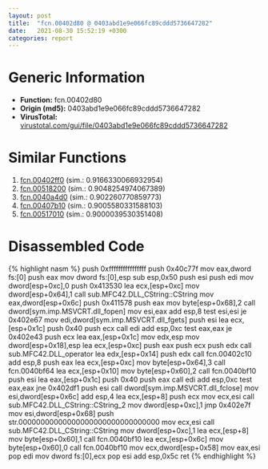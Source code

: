 ```yaml
---
layout: post
title:  "fcn.00402d80 @ 0403abd1e9e066fc89cddd5736647282"
date:   2021-08-30 15:52:19 +0300
categories: report
---
```


# Generic Information
- **Function:** fcn.00402d80
- **Origin (md5):** 0403abd1e9e066fc89cddd5736647282
- **VirusTotal:** [virustotal.com/gui/file/0403abd1e9e066fc89cddd5736647282][virustotal_ref]



# Similar Functions

1. [fcn.00402ff0][similar_1_ref] (sim.: 0.9166330066932954)
2. [fcn.00518200][similar_2_ref] (sim.: 0.9048254974067389)
3. [fcn.0040a4d0][similar_3_ref] (sim.: 0.902260770859773)
4. [fcn.00407b10][similar_4_ref] (sim.: 0.9005580331588103)
5. [fcn.00517010][similar_5_ref] (sim.: 0.9000039530351408)


# Disassembled Code

{% highlight nasm %}
push 0xffffffffffffffff
push 0x40c77f
mov eax,dword fs:[0]
push eax
mov dword fs:[0],esp
sub esp,0x50
push esi
push edi
mov dword[esp+0xc],0
push 0x413530
lea ecx,[esp+0xc]
mov dword[esp+0x64],1
call sub.MFC42.DLL_CString::CString
mov eax,dword[esp+0x6c]
push 0x411578
push eax
mov byte[esp+0x68],2
call dword[sym.imp.MSVCRT.dll_fopen]
mov esi,eax
add esp,8
test esi,esi
je 0x402e67
mov edi,dword[sym.imp.MSVCRT.dll_fgets]
push esi
lea ecx,[esp+0x1c]
push 0x40
push ecx
call edi
add esp,0xc
test eax,eax
je 0x402e43
push ecx
lea eax,[esp+0x1c]
mov edx,esp
mov dword[esp+0x18],esp
lea ecx,[esp+0xc]
push eax
push ecx
push edx
call sub.MFC42.DLL_operator
lea edx,[esp+0x14]
push edx
call fcn.00402c10
add esp,8
push eax
lea ecx,[esp+0xc]
mov byte[esp+0x64],3
call fcn.0040bf64
lea ecx,[esp+0x10]
mov byte[esp+0x60],2
call fcn.0040bf10
push esi
lea eax,[esp+0x1c]
push 0x40
push eax
call edi
add esp,0xc
test eax,eax
jne 0x402df1
push esi
call dword[sym.imp.MSVCRT.dll_fclose]
mov esi,dword[esp+0x6c]
add esp,4
lea ecx,[esp+8]
push ecx
mov ecx,esi
call sub.MFC42.DLL_CString::CString_2
mov dword[esp+0xc],1
jmp 0x402e7f
mov esi,dword[esp+0x68]
push str.00000000000000000000000000000000
mov ecx,esi
call sub.MFC42.DLL_CString::CString
mov dword[esp+0xc],1
lea ecx,[esp+8]
mov byte[esp+0x60],1
call fcn.0040bf10
lea ecx,[esp+0x6c]
mov byte[esp+0x60],0
call fcn.0040bf10
mov ecx,dword[esp+0x58]
mov eax,esi
pop edi
mov dword fs:[0],ecx
pop esi
add esp,0x5c
ret 
{% endhighlight %}


[similar_1_ref]: /report/fcn.00402ff0@0403abd1e9e066fc89cddd5736647282
[similar_2_ref]: /report/fcn.00518200@c60344b51fa39a329b92557d24ff7670
[similar_3_ref]: /report/fcn.0040a4d0@0403abd1e9e066fc89cddd5736647282
[similar_4_ref]: /report/fcn.00407b10@0403abd1e9e066fc89cddd5736647282
[similar_5_ref]: /report/fcn.00517010@c60344b51fa39a329b92557d24ff7670
[virustotal_ref]: https://www.virustotal.com/gui/file/0403abd1e9e066fc89cddd5736647282